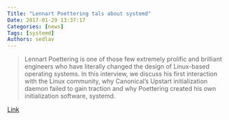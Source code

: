 ```yaml
---
Title: "Lennart Poettering tals about systemd"
Date: 2017-01-29 13:37:17
Categories: [news]
Tags: [systemd]
Authors: sedlav
---
```


> Lennart Poettering is one of those few extremely prolific and brilliant engineers who have literally changed the design of Linux-based operating systems. In this interview, we discuss his first interaction with the Linux community, why Canonical’s Upstart initialization daemon failed to gain traction and why Poettering created his own initialization software, systemd.

[Link](http://thenewstack.io/unix-greatest-inspiration-behind-systemd/)
